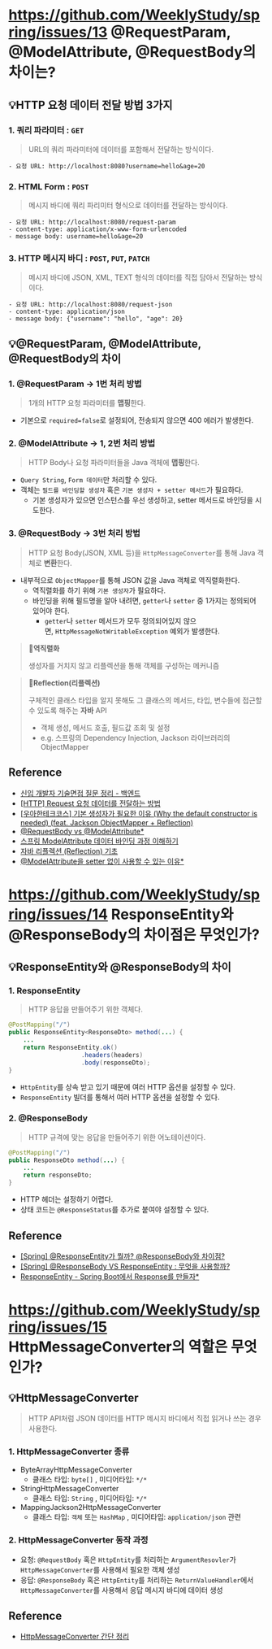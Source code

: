 # https://github.com/WeeklyStudy/spring/issues/13 @RequestParam, @ModelAttribute, @RequestBody의 차이는?

## 💡HTTP 요청 데이터 전달 방법 3가지

### 1. 쿼리 파라미터 : `GET`

> URL의 쿼리 파라미터에 데이터를 포함해서 전달하는 방식이다.
> 

```
- 요청 URL: http://localhost:8080?username=hello&age=20
```

### 2. HTML Form : `POST`

> 메시지 바디에 쿼리 파리미터 형식으로 데이터를 전달하는 방식이다.
> 

```
- 요청 URL: http://localhost:8080/request-param
- content-type: application/x-www-form-urlencoded
- message body: username=hello&age=20
```

### 3. HTTP 메시지 바디 : `POST`, `PUT`, `PATCH`

> 메시지 바디에 JSON, XML, TEXT 형식의 데이터를 직접 담아서 전달하는 방식이다.
> 

```
- 요청 URL: http://localhost:8080/request-json
- content-type: application/json
- message body: {"username": "hello", "age": 20}
```

## 💡@RequestParam, @ModelAttribute, @RequestBody의 차이

### 1. @RequestParam → 1번 처리 방법

> 1개의 HTTP 요청 파라미터를 **맵핑**한다.
> 
- 기본으로 `required=false`로 설정되어, 전송되지 않으면 400 에러가 발생한다.

### 2. @ModelAttribute → 1, 2번 처리 방법

> HTTP Body나 요청 파라미터들을 Java 객체에 **맵핑**한다.
> 
- `Query String`, `Form 데이터`만 처리할 수 있다.
- 객체는 `필드를 바인딩할 생성자` 혹은 `기본 생성자 + setter 메서드`가 필요하다.
    - 기본 생성자가 있으면 인스턴스를 우선 생성하고, setter 메서드로 바인딩을 시도한다.

### 3. @RequestBody → 3번 처리 방법

> HTTP 요청 Body(JSON, XML 등)을 `HttpMessageConverter`를 통해 Java 객체로 **변환**한다.
> 
- 내부적으로 `ObjectMapper`를 통해 JSON 값을 Java 객체로 역직렬화한다.
    - 역직렬화를 하기 위해 `기본 생성자`가 필요하다.
    - 바인딩을 위해 필드명을 알아 내려면, `getter`나 `setter` 중 1가지는 정의되어 있어야 한다.
        - `getter`나 `setter` 메서드가 모두 정의되어있지 않으면, `HttpMessageNotWritableException` 예외가 발생한다.

> **📍역직렬화**
> 
> 
> 생성자를 거치지 않고 리플렉션을 통해 객체를 구성하는 메커니즘
> 

> **📍Reflection(리플렉션)**
> 
> 
> 구체적인 클래스 타입을 알지 못해도 그 클래스의 메서드, 타입, 변수들에 접근할 수 있도록 해주는 **자바** API
> 
> - 객체 생성, 메서드 호출, 필드값 조회 및 설정
> - e.g. 스프링의 Dependency Injection, Jackson 라이브러리의 ObjectMapper

## Reference

- [신입 개발자 기술면접 질문 정리 - 백엔드](https://dev-coco.tistory.com/163)
- [[HTTP] Request 요청 데이터를 전달하는 방법](https://dd-developer.tistory.com/36)
- [[우아한테크코스] 기본 생성자가 필요한 이유 (Why the default constructor is needed) (feat. Jackson ObjectMapper + Reflection)](https://da-nyee.github.io/posts/woowacourse-why-the-default-constructor-is-needed/)
- [@RequestBody vs @ModelAttribute*](https://tecoble.techcourse.co.kr/post/2021-05-11-requestbody-modelattribute/)
- [스프링 ModelAttribute 데이터 바인딩 과정 이해하기](https://jaykaybaek.tistory.com/15)
- [자바 리플렉션 (Reflection) 기초](https://hudi.blog/java-reflection/)
- [@ModelAttribute을 setter 없이 사용할 수 있는 이유*](https://hyeon9mak.github.io/model-attribute-without-setter/)

# https://github.com/WeeklyStudy/spring/issues/14 ResponseEntity와 @ResponseBody의 차이점은 무엇인가?

## 💡ResponseEntity<T>와 @ResponseBody의 차이

### 1. ResponseEntity<T>

> HTTP 응답을 만들어주기 위한 객체다.
> 

```java
@PostMapping("/")
public ResponseEntity<ResponseDto> method(...) {
    ...
    return ResponseEntity.ok()
                    .headers(headers)
                    .body(responseDto);
}
```

- `HttpEntity`를 상속 받고 있기 때문에 여러 HTTP 옵션을 설정할 수 있다.
- `ResponseEntity` 빌더를 통해서 여러 HTTP 옵션을 설정할 수 있다.

### 2. @ResponseBody

> HTTP 규격에 맞는 응답을 만들어주기 위한 어노테이션이다.
> 

```java
@PostMapping("/")
public ResponseDto method(...) {
    ...
    return responseDto;
}
```

- HTTP 헤더는 설정하기 어렵다.
- 상태 코드는 `@ResponseStatus`를 추가로 붙여야 설정할 수 있다.

## Reference

- [[Spring] @ResponseEntity가 뭘까? @ResponseBody와 차이점?](https://dev-coco.tistory.com/99)
- [[Spring] @ResponseBody VS ResponseEntity<T> : 무엇을 사용할까?](https://ksh-coding.tistory.com/89)
- [ResponseEntity - Spring Boot에서 Response를 만들자*](https://tecoble.techcourse.co.kr/post/2021-05-10-response-entity/)

# https://github.com/WeeklyStudy/spring/issues/15 HttpMessageConverter의 역할은 무엇인가?

## 💡HttpMessageConverter

> HTTP API처럼 JSON 데이터를 HTTP 메시지 바디에서 직접 읽거나 쓰는 경우 사용한다.
> 

### 1. HttpMessageConverter 종류

- ByteArrayHttpMessageConverter
    - 클래스 타입: `byte[]` , 미디어타입: `*/*`
- StringHttpMessageConverter
    - 클래스 타입: `String` , 미디어타입: `*/*`
- MappingJackson2HttpMessageConverter
    - 클래스 타입: `객체` 또는 `HashMap` , 미디어타입: `application/json` 관련

### 2. HttpMessageConverter 동작 과정

- 요청: `@RequestBody` 혹은 `HttpEntity`를 처리하는 `ArgumentResovler`가 `HttpMessageConverter`를 사용해서 필요한 객체 생성
- 응답: `@ResponseBody` 혹은 `HttpEntity`를 처리하는 `ReturnValueHandler`에서 `HttpMessageConverter`를 사용해서 응답 메시지 바디에 데이터 생성

## Reference

- [HttpMessageConverter 간단 정리](https://jaimemin.tistory.com/1823#recentComments)
